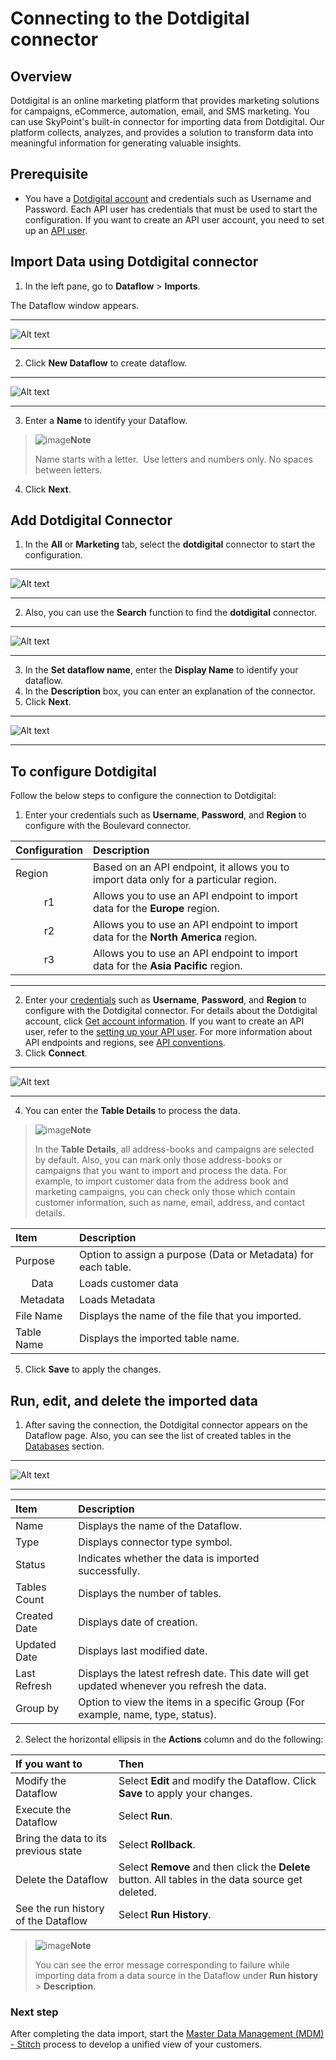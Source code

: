 # Connecting to the Dotdigital connector

## Overview

Dotdigital is an online marketing platform that provides marketing solutions for campaigns, eCommerce, automation, email, and SMS marketing. You can use SkyPoint's built-in connector for importing data from Dotdigital. Our platform collects, analyzes, and provides a solution to transform data into meaningful information for generating valuable insights.

## Prerequisite

- You have a [Dotdigital account](https://dotdigital.com/) and credentials such as Username and Password. Each API user has credentials that must be used to start the configuration. If you want to create an API user account, you need to set up an [API user](https://support.dotdigital.com/hc/en-gb/articles/115001718730-How-do-I-create-an-API-user).

## Import Data using Dotdigital connector

1. In the left pane, go to **Dataflow** > **Imports**.

The Dataflow window appears.

---

![Alt text](/doc_snippets/Dataflow_window.png)

---

2. Click **New Dataflow** to create dataflow.  

---

![Alt text](/doc_snippets/SetDataflowName.png)

---

3. Enter a **Name** to identify your Dataflow.

> ![image](/doc_snippets/Note_icon.png)**Note** 
> 
> Name starts with a letter.  Use letters and numbers only. No spaces between letters.

4. Click **Next**.

## Add Dotdigital Connector

1. In the **All** or **Marketing** tab, select the **dotdigital** connector to start the configuration.  

---

![Alt text](/doc_snippets/Dotdigital_ChooseConnector.png)  

--- 

2. Also, you can use the **Search** function to find the **dotdigital** connector.  

---

![Alt text](/doc_snippets/Dotdigital_DisplayName.png)  

--- 

3. In the **Set dataflow name**, enter the **Display Name** to identify your dataflow.
4. In the **Description** box, you can enter an explanation of the connector. 
5. Click **Next**.  

---

![Alt text](/doc_snippets/Dotdigital_Configuration.png)  

---  

## To configure Dotdigital
Follow the below steps to configure the connection to Dotdigital:  

1. Enter your credentials such as **Username**, **Password**, and **Region** to configure with the Boulevard connector.

|Configuration|Description|
| :- | :- |
|Region|Based on an API endpoint, it allows you to import data only for a particular region. |
|<center>r1</center>|Allows you to use an API endpoint to import data for the **Europe** region.|
|<center>r2</center>|Allows you to use an API endpoint to import data for the **North America** region.|
|<center>r3</center>|Allows you to use an API endpoint to import data for the **Asia Pacific** region.|  

---

2. Enter your [credentials](https://kwicloud9docs.com/kwi-api-details/) such as **Username**, **Password**, and **Region** to configure with the Dotdigital connector. For details about the Dotdigital account, click [Get account information](https://developer.dotdigital.com/reference/get-account-information). If you want to create an API user, refer to the [setting up your API user](https://developer.dotdigital.com/docs/getting-started-with-the-api). For more information about API endpoints and regions, see [API conventions](https://developer.dotdigital.com/docs/api-conventions).
3. Click **Connect**.

---

![Alt text](/doc_snippets/Dotdigital_EntityDetails.png)  

---

4. You can enter the **Table Details** to process the data.

> ![image](/doc_snippets/Note_icon.png)**Note**
>
> In the **Table Details**, all address-books and campaigns are selected by default. Also, you can mark only those address-books or campaigns that you want to import and process the data. For example, to import customer data from the address book and marketing campaigns, you can check only those which contain customer information, such as name, email, address, and contact details.

|Item|Description|
| :- | :- |
|Purpose|Option to assign a purpose (Data or Metadata) for each table.|
|<center>Data</center>|Loads customer data|
|<center>Metadata</center>|Loads Metadata|
|File Name|Displays the name of the file that you imported.|
|Table Name|Displays the imported table name.|

5. Click **Save** to apply the changes.

## Run, edit, and delete the imported data

1. After saving the connection, the Dotdigital connector appears on the Dataflow page. Also, you can see the list of created tables in the [Databases](https://skypointcdpdocs.z22.web.core.windows.net/docs/entities.html) section.  

---

![Alt text](/doc_snippets/Dotdigital_Output.png)  

---

|Item|Description|
| :- | :- |
|Name|Displays the name of the Dataflow.|
|Type|Displays connector type symbol.|
|Status|Indicates whether the data is imported successfully.|
|Tables Count|Displays the number of tables.|
|Created Date|Displays date of creation.|
|Updated Date|Displays last modified date.|
|Last Refresh|Displays the latest refresh date. This date will get updated whenever you refresh the data.|
|Group by|Option to view the items in a specific Group (For example, name, type, status).|


2. Select the horizontal ellipsis in the **Actions** column and do the following:

|If you want to|Then|
| :- | :- |
|Modify the Dataflow|Select **Edit** and modify the Dataflow. Click **Save** to apply your changes.|
|Execute the Dataflow|Select **Run**.|
|Bring the data to its previous state|Select **Rollback**.|
|Delete the Dataflow|Select **Remove** and then click the **Delete** button. All tables in the data source get deleted.|
|See the run history of the Dataflow|Select **Run History**.|  

> ![image](/doc_snippets/Note_icon.png)**Note** 
> 
> You can see the error message corresponding to failure while importing data from a data source in the Dataflow under **Run history** > **Description**.

### Next step

After completing the data import, start the [Master Data Management (MDM) - Stitch](https://docs.skypointcloud.com/docs/stitch.html) process to develop a unified view of your customers.  


